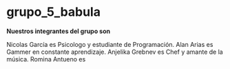 # grupo_5_babula

**Nuestros integrantes del grupo son**

Nicolas García es Psicologo y estudiante de Programación.
Alan Arias es Gammer en constante aprendizaje.
Anjelika Grebnev es Chef y amante de la música.
Romina Antueno es
